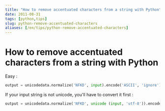 ```yaml
---
title: "How to remove accentuated characters from a string with Python"
date: 2011-08-31
tags: [python,tips]
slug: python-remove-accentuated-characters
aliases: [/en/tips/python-remove-accentuated-characters]
---
```

# How to remove accentuated characters from a string with Python

Easy :

```python
output = unicodedata.normalize('NFKD', input).encode('ASCII', 'ignore')
```

If your input string is not unicode, you'll have to convert it first :

```python
output = unicodedata.normalize('NFKD', unicode (input, 'utf-8')).encode('ASCII', 'ignore')
```







